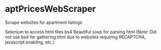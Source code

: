 # aptPricesWebScraper
Scrape websites for apartment listings

Selenium to access html files
bs4 Beautiful soup for parsing html
(Note: Did not use bs4 for gathering html due to websites requiring RECAPTCHA, javascript enabling, etc.)

